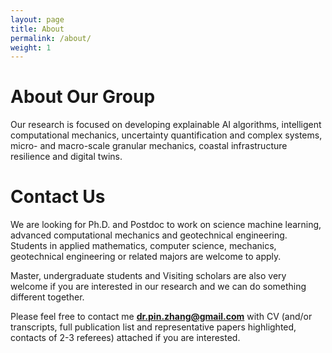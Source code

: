 ```yaml
---
layout: page
title: About
permalink: /about/
weight: 1
---
```

# About Our Group

Our research is focused on developing explainable AI algorithms, intelligent computational mechanics, uncertainty quantification and complex systems, micro- and macro-scale granular mechanics, coastal infrastructure resilience and digital twins.

# Contact Us

We are looking for Ph.D. and Postdoc to work on science machine learning, advanced computational mechanics and geotechnical engineering. Students in applied mathematics, computer science, mechanics, geotechnical engineering or related majors are welcome to apply.

Master, undergraduate students and Visiting scholars are also very welcome if you are interested in our research and we can do something different together.

Please feel free to contact me **dr.pin.zhang@gmail.com** with CV (and/or transcripts, full publication list and representative papers highlighted, contacts of 2-3 referees) attached if you are interested.

